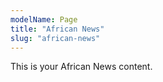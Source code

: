 ```yaml
---
modelName: Page
title: "African News"
slug: "african-news"
---
```

This is your African News content.
